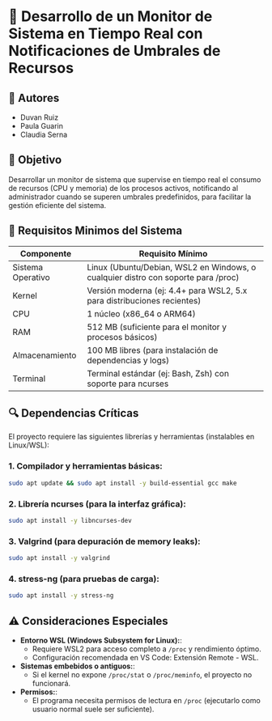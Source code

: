 # 💾 Desarrollo de un Monitor de Sistema en Tiempo Real con Notificaciones de Umbrales de Recursos

## 👥 Autores
- Duvan Ruiz
- Paula Guarin
- Claudia Serna

## 🎯 Objetivo
Desarrollar un monitor de sistema que supervise en tiempo real el consumo de recursos (CPU y memoria) de los procesos activos, notificando al administrador cuando se superen umbrales predefinidos, para facilitar la gestión eficiente del sistema.

## 📌 Requisitos Minimos del Sistema 
| Componente         | Requisito Mínimo                                                                 |
|--------------------|----------------------------------------------------------------------------------|
| Sistema Operativo  | Linux (Ubuntu/Debian, WSL2 en Windows, o cualquier distro con soporte para /proc) |
| Kernel             | Versión moderna (ej: 4.4+ para WSL2, 5.x para distribuciones recientes)           |
| CPU                | 1 núcleo (x86_64 o ARM64)                                                        |
| RAM                | 512 MB (suficiente para el monitor y procesos básicos)                           |
| Almacenamiento     | 100 MB libres (para instalación de dependencias y logs)                          |
| Terminal           | Terminal estándar (ej: Bash, Zsh) con soporte para ncurses                      |

## 🔍 Dependencias Críticas
El proyecto requiere las siguientes librerías y herramientas (instalables en Linux/WSL):

### 1. Compilador y herramientas básicas:
```bash
sudo apt update && sudo apt install -y build-essential gcc make
```
### 2. Librería ncurses (para la interfaz gráfica):
```bash
sudo apt install -y libncurses-dev
```
### 3. Valgrind (para depuración de memory leaks):
```bash
sudo apt install -y valgrind
```
### 4. stress-ng (para pruebas de carga):
```bash
sudo apt install -y stress-ng
```
## ⚠️ Consideraciones Especiales
- **Entorno WSL (Windows Subsystem for Linux):**:
  - Requiere WSL2 para acceso completo a `/proc` y rendimiento óptimo.
  - Configuración recomendada en VS Code: Extensión Remote - WSL.
- **Sistemas embebidos o antiguos:**:
  - Si el kernel no expone `/proc/stat` o `/proc/meminfo`, el proyecto no funcionará.
- **Permisos:**:
  - El programa necesita permisos de lectura en `/proc` (ejecutarlo como usuario normal suele ser suficiente).   
 
